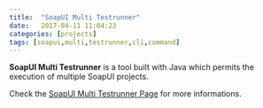 ```yaml
---
title:  "SoapUI Multi Testrunner"
date:   2017-04-11 11:04:23
categories: [projects]
tags: [soapui,multi,testrunner,cli,command]
---
```


**SoapUI Multi Testrunner** is a tool built with Java which permits the execution of multiple SoapUI projects.

Check the [SoapUI Multi Testrunner Page][soapui-multi-testrunner-gh] for more informations.

[soapui-multi-testrunner-gh]: https://github.com/paissad/soapui-multi-testrunner
